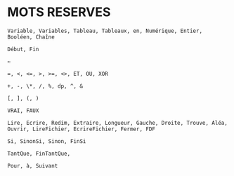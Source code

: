 # MOTS RESERVES

`Variable, Variables, Tableau, Tableaux, en, Numérique, Entier, Booléen, Chaîne`

`Début, Fin`

`←`

`=, <, <=, >, >=, <>, ET, OU, XOR`

`+, -, \*, /, %, dp, ^, &`

`[, ], (, )`

`VRAI, FAUX`

`Lire, Ecrire, Redim, Extraire, Longueur, Gauche, Droite, Trouve, Aléa, Ouvrir, LireFichier, EcrireFichier, Fermer, FDF`

`Si, SinonSi, Sinon, FinSi`

`TantQue, FinTantQue,`

`Pour, à, Suivant`
